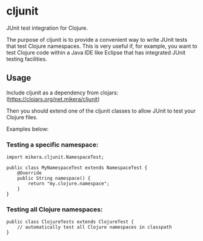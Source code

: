 # cljunit


JUnit test integration for Clojure.

The purpose of cljunit is to provide a convenient way to write JUnit tests that test Clojure namespaces. This is
very useful if, for example, you want to test Clojure code within a Java IDE like Eclipse that has integrated
JUnit testing facilities.

## Usage

Include cljunit as a dependency from clojars: (https://clojars.org/net.mikera/cljunit)

Then you should extend one of the cljunit classes to allow JUnit to test your Clojure files.

Examples below:

### Testing a specific namespace:

    import mikera.cljunit.NamespaceTest;
    
    public class MyNamespaceTest extends NamespaceTest {
    	@Override
    	public String namespace() {
    		return "my.clojure.namespace";
    	}
    }
    
### Testing all Clojure namespaces:    

    public class ClojureTests extends ClojureTest {
    	// automatically test all Clojure namespaces in classpath
    }